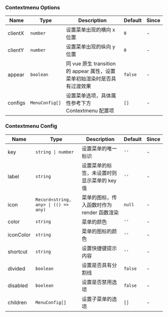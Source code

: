 ### Contextmenu Options

| Name    | Type    | Description                                                                      | Default | Since |
| ------- | ------- | ------------------------------------------------------------------------- | ------ | --- |
| clientX | `number`  | 设置菜单出现的横向 x 位置                                                 | `0`      | - |
| clientY | `number`  | 设置菜单出现的纵向 y 位置                                                 | `0`      | - |
| appear  | `boolean` | 同 vue 原生 transition 的 appear 属性，设置菜单初始渲染时是否具有过渡效果 | `false`  | - |
| configs | `MenuConfig[]`   | 设置菜单选项，具体属性参考下方 Contextmenu 配置项                                        | `[]`     | - |

### Contextmenu Config

| Name      | Type                         | Description                                                                                 | Default | Since |
| --------- | ---------------------------- | ------------------------------------------------------------------------------------ | ------ | --- |
| key       | `string \| number`             | 设置菜单的唯一标识                                                                   | `''`     | - |
| label     | `string`                       | 设置菜单的标签，未设置时则显示菜单的 key 值                                          | `''`      | - |
| icon      | `Record<string, any> \| (() => any)` | 菜单的图标，传入函数时作为 render 函数渲染 | `null`      | - |
| color     | `string`                       | 菜单的颜色                                                                           | `''`      | - |
| iconColor | `string`                       | 菜单的图标的颜色                                                                     | `''`      | - |
| shortcut  | `string`                       | 设置快捷键提示内容                                                                   | `''`      | - |
| divided   | `boolean`                      | 设置是否具有分割线                                                                   | `false`  | - |
| disabled  | `boolean`                      | 设置是否禁用选项                                                                     | `false`  | - |
| children  | `MenuConfig[]`                        | 设置子菜单的选项                                                                     | `[]`     | - |
